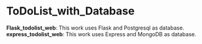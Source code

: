 # ToDoList_with_Database

**Flask_todolist_web**: This work uses Flask and Postgresql as database.
<br>
**express_todolist_web**: This work uses Express and MongoDB as database.
